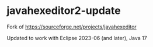 # javahexeditor2-update

Fork of https://sourceforge.net/projects/javahexeditor

Updated to work with Eclipse 2023-06 (and later), Java 17
